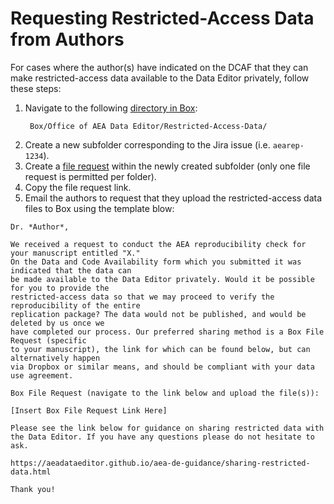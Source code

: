 # Requesting Restricted-Access Data from Authors

For cases where the author(s) have indicated on the DCAF that they can make restricted-access data available to the Data Editor privately, follow these steps:

1. Navigate to the following [directory in Box](https://cornell.app.box.com/folder/144685329952):
   ```
    Box/Office of AEA Data Editor/Restricted-Access-Data/
   ```
2. Create a new subfolder corresponding to the Jira issue (i.e. `aearep-1234`). 
3. Create a [file request](https://support.box.com/hc/en-us/articles/360045304813-Using-File-Request-to-get-Content-from-Anyone) within the newly created subfolder (only one file request is permitted per folder).  
4. Copy the file request link.
5. Email the authors to request that they upload the restricted-access data files to Box using the template blow:

```
Dr. *Author*,

We received a request to conduct the AEA reproducibility check for your manuscript entitled "X." 
On the Data and Code Availability form which you submitted it was indicated that the data can 
be made available to the Data Editor privately. Would it be possible for you to provide the 
restricted-access data so that we may proceed to verify the reproducibility of the entire 
replication package? The data would not be published, and would be deleted by us once we 
have completed our process. Our preferred sharing method is a Box File Request (specific 
to your manuscript), the link for which can be found below, but can alternatively happen 
via Dropbox or similar means, and should be compliant with your data use agreement.

Box File Request (navigate to the link below and upload the file(s)):

[Insert Box File Request Link Here]

Please see the link below for guidance on sharing restricted data with the Data Editor. If you have any questions please do not hesitate to ask.

https://aeadataeditor.github.io/aea-de-guidance/sharing-restricted-data.html

Thank you!
```
